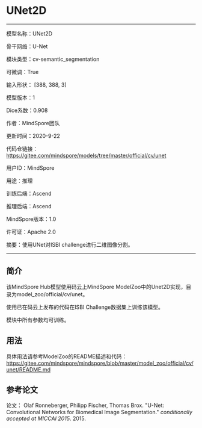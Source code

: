 # UNet2D

---

模型名称：UNet2D

骨干网络：U-Net

模块类型：cv-semantic_segmentation

可微调：True

输入形状： [388, 388, 3]

模型版本：1

Dice系数：0.908

作者：MindSpore团队

更新时间：2020-9-22

代码仓链接： <https://gitee.com/mindspore/models/tree/master/official/cv/unet>

用户ID：MindSpore

用途：推理

训练后端：Ascend

推理后端：Ascend

MindSpore版本：1.0

许可证：Apache 2.0

摘要：使用UNet对ISBI challenge进行二维图像分割。

---

## 简介

该MindSpore Hub模型使用码云上MindSpore ModelZoo中的Unet2D实现，目录为model_zoo/official/cv/unet。

使用已在码云上发布的代码在ISBI Challenge数据集上训练该模型。

模块中所有参数均可训练。

## 用法

具体用法请参考ModelZoo的README描述和代码：
<https://gitee.com/mindspore/mindspore/blob/master/model_zoo/official/cv/unet/README.md>

## 参考论文

论文： Olaf Ronneberger, Philipp Fischer, Thomas Brox. "U-Net: Convolutional Networks for Biomedical Image Segmentation." *conditionally accepted at MICCAI 2015*. 2015.
